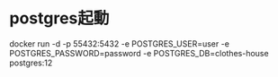 # postgres起動
docker run -d -p 55432:5432 -e POSTGRES_USER=user -e POSTGRES_PASSWORD=password -e POSTGRES_DB=clothes-house postgres:12
